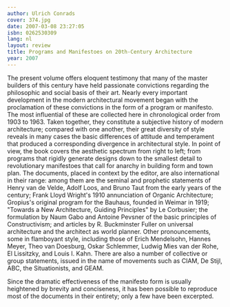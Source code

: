 ```yaml
---
author: Ulrich Conrads
cover: 374.jpg
date: 2007-03-08 23:27:05
isbn: 0262530309
lang: nl
layout: review
title: Programs and Manifestoes on 20th-Century Architecture
year: 2007
---
```


The present volume offers eloquent testimony that many of the master builders of this century have held passionate convictions regarding the philosophic and social basis of their art. Nearly every important development in the modern architectural movement began with the proclamation of these convictions in the form of a program or manifesto. The most influential of these are collected here in chronological order from 1903 to 1963. Taken together, they constitute a subjective history of modern architecture; compared with one another, their great diversity of style reveals in many cases the basic differences of attitude and temperament that produced a corresponding divergence in architectural style. In point of view, the book covers the aesthetic spectrum from right to left; from programs that rigidly generate designs down to the smallest detail to revolutionary manifestoes that call for anarchy in building form and town plan. The documents, placed in context by the editor, are also international in their range: among them are the seminal and prophetic statements of Henry van de Velde, Adolf Loos, and Bruno Taut from the early years of the century; Frank Lloyd Wright's 1910 annunciation of Organic Architecture; Gropius's original program for the Bauhaus, founded in Weimar in 1919; "Towards a New Architecture, Guiding Principles" by Le Corbusier; the formulation by Naum Gabo and Antoine Pevsner of the basic principles of Constructivism; and articles by R. Buckminster Fuller on universal architecture and the architect as world planner. Other pronouncements, some in flamboyant style, including those of Erich Mendelsohn, Hannes Meyer, Theo van Doesburg, Oskar Schlemmer, Ludwig Mies van der Rohe, El Lissitzky, and Louis I. Kahn. There are also a number of collective or group statements, issued in the name of movements such as CIAM, De Stijl, ABC, the Situationists, and GEAM.

Since the dramatic effectiveness of the manifesto form is usually heightened by brevity and conciseness, it has been possible to reproduce most of the documents in their entirety; only a few have been excerpted.

